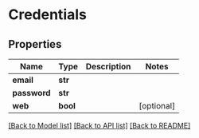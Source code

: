 # Credentials

## Properties
Name | Type | Description | Notes
------------ | ------------- | ------------- | -------------
**email** | **str** |  | 
**password** | **str** |  | 
**web** | **bool** |  | [optional] 

[[Back to Model list]](../README.md#documentation-for-models) [[Back to API list]](../README.md#documentation-for-api-endpoints) [[Back to README]](../README.md)


